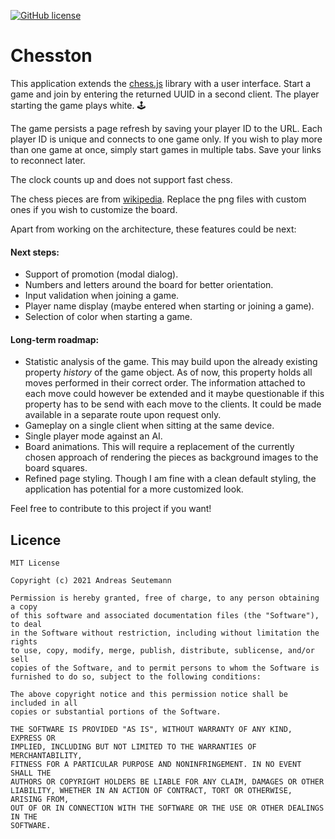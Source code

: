 [![GitHub license](https://img.shields.io/badge/License-MIT-blue.svg)](LICENSE)

# Chesston
This application extends the [chess.js](https://github.com/jhlywa/chess.js) library with a user interface. Start a game and join by entering the returned UUID in a second client. The player starting the game plays white. :joystick:

The game persists a page refresh by saving your player ID to the URL. Each player ID is unique and connects to one game only. If you wish to play more than one game at once, simply start games in multiple tabs. Save your links to reconnect later.

The clock counts up and does not support fast chess.

The chess pieces are from [wikipedia](https://en.wikipedia.org/wiki/Chess_piece). Replace the png files with custom ones if you wish to customize the board.

Apart from working on the architecture, these features could be next:

#### Next steps:
* Support of promotion (modal dialog).
* Numbers and letters around the board for better orientation.
* Input validation when joining a game.
* Player name display (maybe entered when starting or joining a game).
* Selection of color when starting a game.

#### Long-term roadmap:
* Statistic analysis of the game. This may build upon the already existing property _history_ of the game object. As of now, this property holds all moves performed in their correct order. The information attached to each move could however be extended and it maybe questionable if this property has to be send with each move to the clients. It could be made available in a separate route upon request only.
* Gameplay on a single client when sitting at the same device.
* Single player mode against an AI.
* Board animations. This will require a replacement of the currently chosen approach of rendering the pieces as background images to the board squares.
* Refined page styling. Though I am fine with a clean default styling, the application has potential for a more customized look.

Feel free to contribute to this project if you want!

## Licence
```
MIT License

Copyright (c) 2021 Andreas Seutemann

Permission is hereby granted, free of charge, to any person obtaining a copy
of this software and associated documentation files (the "Software"), to deal
in the Software without restriction, including without limitation the rights
to use, copy, modify, merge, publish, distribute, sublicense, and/or sell
copies of the Software, and to permit persons to whom the Software is
furnished to do so, subject to the following conditions:

The above copyright notice and this permission notice shall be included in all
copies or substantial portions of the Software.

THE SOFTWARE IS PROVIDED "AS IS", WITHOUT WARRANTY OF ANY KIND, EXPRESS OR
IMPLIED, INCLUDING BUT NOT LIMITED TO THE WARRANTIES OF MERCHANTABILITY,
FITNESS FOR A PARTICULAR PURPOSE AND NONINFRINGEMENT. IN NO EVENT SHALL THE
AUTHORS OR COPYRIGHT HOLDERS BE LIABLE FOR ANY CLAIM, DAMAGES OR OTHER
LIABILITY, WHETHER IN AN ACTION OF CONTRACT, TORT OR OTHERWISE, ARISING FROM,
OUT OF OR IN CONNECTION WITH THE SOFTWARE OR THE USE OR OTHER DEALINGS IN THE
SOFTWARE.
```